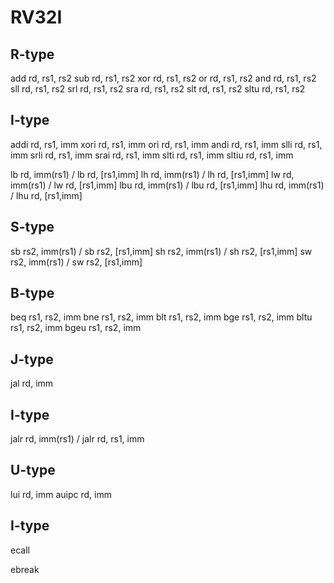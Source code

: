 # RV32I

## R-type
add  rd, rs1, rs2
sub  rd, rs1, rs2
xor  rd, rs1, rs2
or   rd, rs1, rs2
and  rd, rs1, rs2
sll  rd, rs1, rs2
srl  rd, rs1, rs2
sra  rd, rs1, rs2
slt  rd, rs1, rs2
sltu rd, rs1, rs2

## I-type
addi  rd, rs1, imm
xori  rd, rs1, imm
ori   rd, rs1, imm
andi  rd, rs1, imm
slli  rd, rs1, imm
srli  rd, rs1, imm
srai  rd, rs1, imm
slti  rd, rs1, imm
sltiu rd, rs1, imm

lb  rd, imm(rs1) / lb  rd, [rs1,imm]
lh  rd, imm(rs1) / lh  rd, [rs1,imm]
lw  rd, imm(rs1) / lw  rd, [rs1,imm]
lbu rd, imm(rs1) / lbu rd, [rs1,imm]
lhu rd, imm(rs1) / lhu rd, [rs1,imm]

## S-type
sb  rs2, imm(rs1) / sb rs2, [rs1,imm]
sh  rs2, imm(rs1) / sh rs2, [rs1,imm]
sw  rs2, imm(rs1) / sw rs2, [rs1,imm]

## B-type
beq  rs1, rs2, imm
bne  rs1, rs2, imm
blt  rs1, rs2, imm
bge  rs1, rs2, imm
bltu rs1, rs2, imm
bgeu rs1, rs2, imm

## J-type
jal  rd, imm

## I-type
jalr rd, imm(rs1) / jalr rd, rs1, imm

## U-type
lui   rd, imm
auipc rd, imm

## I-type
ecall

ebreak
